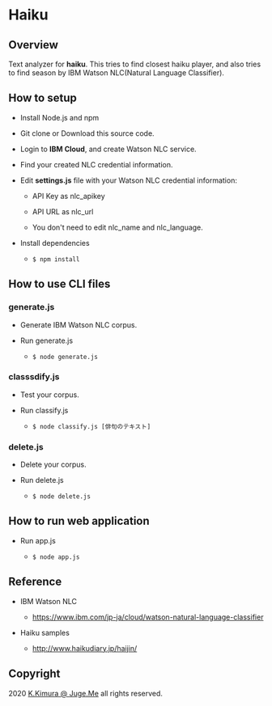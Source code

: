 # Haiku

## Overview

Text analyzer for **haiku**. This tries to find closest haiku player, and also tries to find season by IBM Watson NLC(Natural Language Classifier).


## How to setup

- Install Node.js and npm

- Git clone or Download this source code.

- Login to **IBM Cloud**, and create Watson NLC service.

- Find your created NLC credential information.

- Edit **settings.js** file with your Watson NLC credential information:

  - API Key as nlc_apikey

  - API URL as nlc_url

  - You don't need to edit nlc_name and nlc_language.

- Install dependencies

  - `$ npm install`


## How to use CLI files

### generate.js

- Generate IBM Watson NLC corpus.
- Run generate.js

  - `$ node generate.js`

### classsdify.js

- Test your corpus.

- Run classify.js

  - `$ node classify.js [俳句のテキスト]`

### delete.js

- Delete your corpus.

- Run delete.js

  - `$ node delete.js`


## How to run web application

- Run app.js

  - `$ node app.js`


## Reference

- IBM Watson NLC

  - https://www.ibm.com/jp-ja/cloud/watson-natural-language-classifier

- Haiku samples

  - http://www.haikudiary.jp/haijin/


## Copyright

2020 [K.Kimura @ Juge.Me](https://github.com/dotnsf) all rights reserved.
